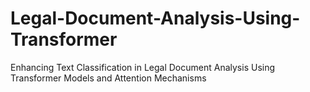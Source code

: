 # Legal-Document-Analysis-Using-Transformer
Enhancing Text Classification in Legal Document Analysis Using Transformer Models and Attention Mechanisms
